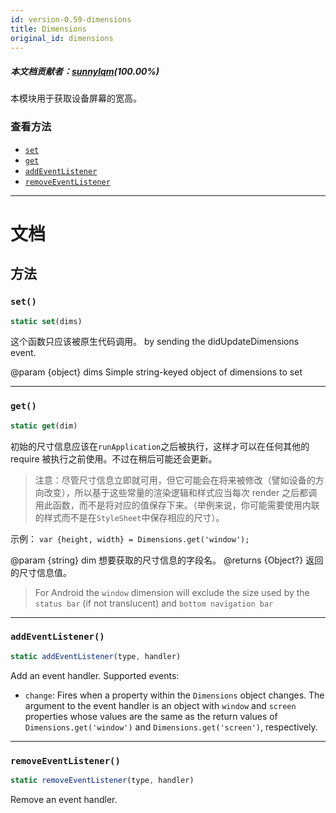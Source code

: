 ```yaml
---
id: version-0.59-dimensions
title: Dimensions
original_id: dimensions
---
```


##### 本文档贡献者：[sunnylqm](https://github.com/search?q=sunnylqm%40qq.com+in%3Aemail&type=Users)(100.00%)

本模块用于获取设备屏幕的宽高。

### 查看方法

- [`set`](dimensions.md#set)
- [`get`](dimensions.md#get)
- [`addEventListener`](dimensions.md#addeventlistener)
- [`removeEventListener`](dimensions.md#removeeventlistener)

---

# 文档

## 方法

### `set()`

```jsx
static set(dims)
```

这个函数只应该被原生代码调用。 by sending the didUpdateDimensions event.

@param {object} dims Simple string-keyed object of dimensions to set

---

### `get()`

```jsx
static get(dim)
```

初始的尺寸信息应该在`runApplication`之后被执行，这样才可以在任何其他的 require 被执行之前使用。不过在稍后可能还会更新。

> 注意：尽管尺寸信息立即就可用，但它可能会在将来被修改（譬如设备的方向改变），所以基于这些常量的渲染逻辑和样式应当每次 render 之后都调用此函数，而不是将对应的值保存下来。（举例来说，你可能需要使用内联的样式而不是在<code>StyleSheet</code>中保存相应的尺寸）。

示例： `var {height, width} = Dimensions.get('window');`

@param {string} dim 想要获取的尺寸信息的字段名。 @returns {Object?} 返回的尺寸信息值。

> For Android the `window` dimension will exclude the size used by the `status bar` (if not translucent) and `bottom navigation bar`

---

### `addEventListener()`

```jsx
static addEventListener(type, handler)
```

Add an event handler. Supported events:

- `change`: Fires when a property within the `Dimensions` object changes. The argument to the event handler is an object with `window` and `screen` properties whose values are the same as the return values of `Dimensions.get('window')` and `Dimensions.get('screen')`, respectively.

---

### `removeEventListener()`

```jsx
static removeEventListener(type, handler)
```

Remove an event handler.
